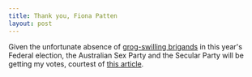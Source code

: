 ```yaml
---
title: Thank you, Fiona Patten
layout: post
---
```

Given the unfortunate absence of [grog-swilling brigands](http://pirateparty.org.au) in this year's Federal election, the Australian Sex Party and the Secular Party will be getting my votes, courtest of [this article](http://www.gizmodo.com.au/2010/08/classification-and-internet-censorship-as-an-election-issue/).